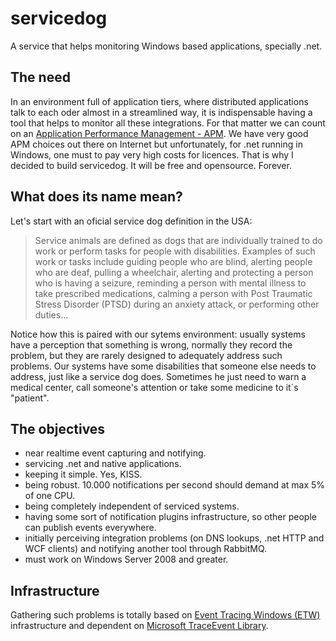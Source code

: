 # servicedog
A service that helps monitoring Windows based applications, specially .net.

<h2>The need</h2>
In an environment full of application tiers, where distributed applications talk to each oder almost in a streamlined way, it is indispensable having a tool that helps to monitor all these integrations.
For that matter we can count on an <a href="https://en.wikipedia.org/wiki/Application_performance_management" target="_blank">Application Performance Management - APM</a>. We have very good APM choices out there on Internet but unfortunately, for .net running in Windows, one must to pay very high costs for licences. That is why I decided to build servicedog. It will be free and opensource. Forever.

<h2>What does its name mean?</h2>
Let's start with an oficial service dog definition in the USA:
<blockquote cite="http://www.ada.gov/service_animals_2010.htm">
Service animals are defined as dogs that are individually trained to do work or perform tasks for people with disabilities. Examples of such work or tasks include guiding people who are blind, alerting people who are deaf, pulling a wheelchair, alerting and protecting a person who is having a seizure, reminding a person with mental illness to take prescribed medications, calming a person with Post Traumatic Stress Disorder (PTSD) during an anxiety attack, or performing other duties...
</blockquote>
Notice how this is paired with our sytems environment: usually systems have a perception that something is wrong, normally they record the problem, but they are rarely designed to adequately address such problems. 
Our systems have some disabilities that someone else needs to address, just like a service dog does. Sometimes he just need to warn a medical center, call someone's attention or take some medicine to it´s "patient".

<h2>The objectives</h2>
<ul>
<li>near realtime event capturing and notifying.
<li>servicing .net and native applications.
<li>keeping it simple. Yes, KISS.
<li>being robust. 10.000 notifications per second should demand at max 5% of one CPU.
<li>being completely independent of serviced systems.
<li>having some sort of notification plugins infrastructure, so other people can publish events everywhere.
<li>initially perceiving integration problems (on DNS lookups, .net HTTP and WCF clients) and notifying another tool through RabbitMQ.
<li>must work on Windows Server 2008 and greater.
</ul>

<h2>Infrastructure</h2>
Gathering such problems is totally based on <a href="https://msdn.microsoft.com/en-us/library/windows/desktop/bb968803%28v=vs.85%29.aspx?f=255&MSPPError=-2147217396" target="_blank">Event Tracing Windows (ETW)</a> infrastructure and dependent on <a href="https://www.nuget.org/packages/Microsoft.Diagnostics.Tracing.TraceEvent" target="_blank">Microsoft TraceEvent Library</a>.
